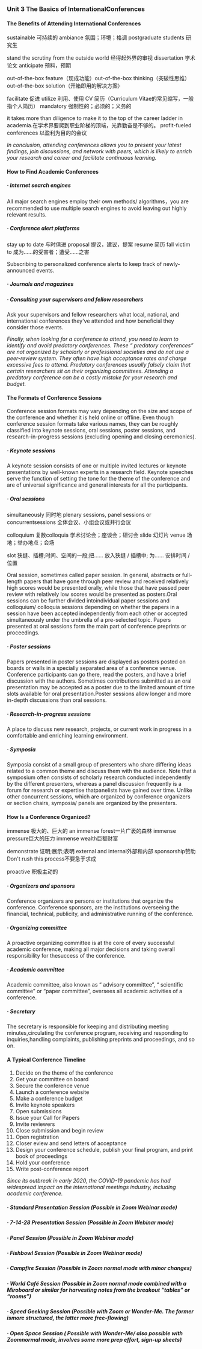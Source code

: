 ### Unit 3  The Basics of InternationalConferences

#### The Benefits of Attending International Conferences

sustainable  可持续的     ambiance 氛围；环境；格调        postgraduate students  研究生

stand the scrutiny from the outside world  经得起外界的审视        dissertation 学术论文           anticipate 预料，预期

out-of-the-box feature（现成功能）out-of-the-box thinking（突破性思维）out-of-the-box solution（开箱即用的解决方案）

facilitate 促进   utilize 利用、使用   CV 简历（Curriculum Vitae的常见缩写，一般指个人简历） mandatory 强制性的；必须的；义务的

it takes more than diligence to make it to the top of the career ladder in academia.在学术界要爬到职业阶梯的顶端，光靠勤奋是不够的。 profit-fueled conferences 以盈利为目的的会议

*In conclusion, attending conferences allows you to present your latest findings, join discussions, and network with peers, which is likely to enrich your research and career and facilitate continuous learning.* 



#### How to Find Academic Conferences  

##### · Internet search engines

All major search engines employ their own methods/ algorithms，you are recommended to use multiple search engines to avoid leaving out highly relevant results.

##### · Conference alert platforms

stay up to date 与时俱进          proposal 提议，建议，提案           resume 简历   fall victim to  成为……的受害者；遭受……之害   

Subscribing to personalized conference alerts to keep track of newly-announced events.  

##### · Journals and magazines

##### · Consulting your supervisors and fellow researchers

Ask your supervisors and fellow researchers what local, national, and international conferences they've attended and how beneficial they consider those events. 

*Finally, when looking for a conference to attend, you need to learn to identify and avoid predatory conferences.   These “ predatory conferences” are not organized by scholarly or professional societies and do not use a peer-review system. They often have high acceptance rates and charge excessive fees to attend. Predatory conferences usually falsely claim that certain researchers sit on their organizing committees. Attending a predatory conference can be a costly mistake for your research and budget.*



#### The Formats of Conference Sessions

Conference session formats may vary depending on the size and scope of the conference and whether it is held online or offline. Even though conference session formats take various names, they can be roughly classified into keynote sessions, oral sessions, poster sessions, and research-in-progress sessions (excluding opening and closing ceremonies).

##### · Keynote sessions

A keynote session consists of one or multiple invited lectures or keynote presentations by well-known experts in a research field. Keynote speeches serve the function of setting the tone for the theme of the conference and are of universal significance and general interests for all the participants.

##### · Oral sessions

simultaneously 同时地       plenary sessions, panel sessions or concurrentsessions  全体会议、小组会议或并行会议

colloquium 复数colloquia  学术讨论会；座谈会；研讨会  slide  幻灯片   venue 场地；举办地点；会场

slot     狭缝、插槽;时间、空间的一段;把…… 放入狭缝 / 插槽中; 为…… 安排时间 / 位置

Oral session, sometimes called paper session. In general, abstracts or full-length papers that have gone through peer review and received relatively high scores would be presented orally, while those that have passed peer review with relatively low scores would be presented as posters.Oral sessions can be further divided intoindividual paper sessions and colloquium/ colloquia sessions depending on whether the papers in a session have been accepted independently from each other or accepted simultaneously under the umbrella of a pre-selected topic.  Papers presented at oral sessions form the main part of conference preprints or proceedings.

##### · Poster sessions

Papers presented in poster sessions are displayed as posters posted on boards or walls in a specially separated area of a conference venue. Conference participants can go there, read the posters, and have a brief discussion with the authors. Sometimes contributions submitted as an oral presentation may be accepted as a poster due to the limited amount of time
slots available for oral presentation.Poster sessions allow  longer and more in-depth discussions than oral sessions.

##### · Research-in-progress sessions

A place to discuss new research, projects, or current work in progress in a comfortable and enriching learning environment. 

##### · Symposia

Symposia consist of a small group of presenters who share differing ideas related to a common theme and discuss them with the audience. Note that a symposium often consists of scholarly research conducted independently by the different presenters, whereas a panel discussion frequently is a forum for research or expertise thatpanelists have gained over time. Unlike other concurrent sessions, which are organized by conference organizers or section chairs, symposia/ panels are organized by the presenters. 



#### How Is a Conference Organized?

immense 极大的、巨大的  an immense forest一片广袤的森林    immense pressure巨大的压力     immense wealth巨额财富

demonstrate 证明;展示;表明     external and internal外部和内部      sponsorship赞助      Don't rush this process不要急于求成

proactive 积极主动的

##### · Organizers and sponsors

Conference organizers are persons or institutions that organize the conference. Conference sponsors, are the institutions overseeing the financial, technical, publicity, and administrative running of the conference. 

##### · Organizing committee

A proactive organizing committee is at the core of every successful academic conference, making all major decisions and taking overall responsibility for thesuccess of the conference.

##### · Academic committee

Academic committee, also known as “ advisory committee”, “ scientific committee” or “paper committee”, oversees all academic activities of a conference.

##### · Secretary

The secretary is responsible for keeping and distributing meeting minutes,circulating the conference program, receiving and responding to inquiries,handling complaints, publishing preprints and proceedings, and so on.



#### A Typical Conference Timeline

1. Decide on the theme of the conference
2. Get your committee on board
3. Secure the conference venue
4. Launch a conference website
5. Make a conference budget
6. Invite keynote speakers
7. Open submissions
8. Issue your Call for Papers
9. Invite reviewers
10. Close submission and begin review
11. Open registration
12. Closer eview and send letters of acceptance
13. Design your conference schedule, publish your final program, and print book of proceedings
14. Hold your conference
15. Write post-conference report

*Since its outbreak in early 2020, the COVID-19 pandemic has had widespread impact on the international meetings industry, including academic conference.* 

#####  · Standard Presentation Session (Possible in Zoom Webinar mode)

##### · 7-14-28 Presentation Session (Possible in Zoom Webinar mode)

##### · Panel Session (Possible in Zoom Webinar mode)

##### · Fishbowl Session (Possible in Zoom Webinar mode)

##### · Campfire Session (Possible in Zoom normal mode with minor changes)

##### · World Café Session (Possible in Zoom normal mode combined with a Miroboard or similar for harvesting notes from the breakout “tables” or “rooms”)

##### · Speed Geeking Session (Possible with Zoom or Wonder-Me. The former ismore structured, the latter more free-flowing)

##### · Open Space Session ( Possible with Wonder-Me/ also possible with Zoomnormal mode, involves some more prep effort, sign-up sheets)
